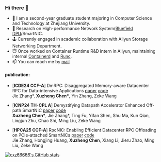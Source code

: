 ### Hi there 👋

- 🌱 I am a second-year graduate student majoring in Computer Science and Technology at Zhejiang University.
- :bug: Research on High-performance Network System/[Bluefield DPU](https://www.nvidia.com/en-us/networking/products/data-processing-unit/)/SmartNIC.
- 🕹️ Currently engaged in academic collaboration with Aliyun Storage Networking Department.
- 😇 Once worked on Container Runtime R&D intern in Aliyun, maintaining internal [Containerd](https://github.com/containerd/containerd) and [Runc](https://github.com/opencontainers/runc).
- 📫 You can reach me by [mail](mailto:chenxuz@zju.edu.cn)

#### publication:
- [**ICDE24 CCF-A**] DmRPC: Disaggregated Memory-aware Datacenter RPC for Data-intensive Applications [paper](https://ieeexplore.ieee.org/document/10597882) [code](https://github.com/cxz66666/DmRPC)  
  Jie Zhang\*, **Xuzheng Chen\***, Yin Zhang, Zeke Wang
  
- [**ICNP24 TH-CPL A**] Demystifying Datapath Accelerator Enhanced Off-path SmartNIC [paper](https://arxiv.org/abs/2402.03041) [code](https://github.com/RC4ML/BenchBF3)  
  **Xuzheng Chen\***, Jie Zhang\*, Ting Fu, Yifan Shen, Shu Ma, Kun Qian, Lingjun Zhu, Chao Shi, Ming Liu, Zeke Wang
  
- [**HPCA25 CCF-A**] RpcNIC: Enabling Efficient Datacenter RPC Offloading on PCIe-attached SmartNICs [paper](https://arxiv.org/abs/2411.07632) [code](https://github.com/RC4ML/RPCNIC)  
  Jie Zhang, Hongjing Huang, **Xuzheng Chen**, Xiang Li, Jieru Zhao, Ming Liu, Zeke Wang


[![cxz66666's GitHub stats](https://github-readme-stats.vercel.app/api?username=cxz66666)](https://github.com/anuraghazra/github-readme-stats)
